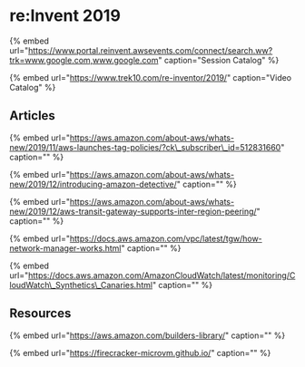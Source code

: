 # re:Invent 2019

{% embed url="https://www.portal.reinvent.awsevents.com/connect/search.ww?trk=www.google.com,www.google.com" caption="Session Catalog" %}

{% embed url="https://www.trek10.com/re-inventor/2019/" caption="Video Catalog" %}

## Articles

{% embed url="https://aws.amazon.com/about-aws/whats-new/2019/11/aws-launches-tag-policies/?ck\_subscriber\_id=512831660" caption="" %}

{% embed url="https://aws.amazon.com/about-aws/whats-new/2019/12/introducing-amazon-detective/" caption="" %}

{% embed url="https://aws.amazon.com/about-aws/whats-new/2019/12/aws-transit-gateway-supports-inter-region-peering/" caption="" %}

{% embed url="https://docs.aws.amazon.com/vpc/latest/tgw/how-network-manager-works.html" caption="" %}

{% embed url="https://docs.aws.amazon.com/AmazonCloudWatch/latest/monitoring/CloudWatch\_Synthetics\_Canaries.html" caption="" %}

## Resources

{% embed url="https://aws.amazon.com/builders-library/" caption="" %}

{% embed url="https://firecracker-microvm.github.io/" caption="" %}

